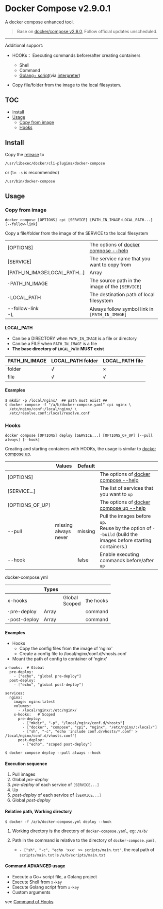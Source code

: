 # Docker Compose v2.9.0.1

A docker compose enhanced tool. 

> Base on [docker/compose v2.9.0](https://github.com/docker/compose), Follow official updates unscheduled.

---

Additional support: 

- HOOKs： Executing commands before/after creating containers
  - Shell 
  - Command
  - [Golang+ script](https://github.com/goplus/gop
  )(via [interpreter](https://github.com/goplus/igop)) 

- Copy file/folder from the image to the local filesystem.


## TOC

- [Install](#Install)
- [Usage](#Usage)
  - [Copy from image](#Copy-from-image)
  - [Hooks](#Hooks)

## Install

Copy the [release](https://github.com/fly-studio/docker-compose/releases) to 
```
/usr/libexec/docker/cli-plugins/docker-compose 
```

or (`ln -s` is recommended)

```
/usr/bin/docker-compose
```

## Usage

### Copy from image

```
docker compose [OPTIONS] cpi [SERVICE] [PATH_IN_IMAGE:LOCAL_PATH...] [--follow-link]
```

Copy a file/folder from the image of the SERVICE to the local filesystem

|                               |                                                                           |
|-------------------------------|---------------------------------------------------------------------------|
| [OPTIONS]                     | The options of [docker compose --help](docs/reference/compose.md#Options) |
| [SERVICE]                     | The service name that you want to copy from                               |
| [PATH_IN_IMAGE:LOCAL_PATH...] | Array                                                                     |
| · PATH_IN_IMAGE               | The source path in the image of the `[SERVICE]`                           |
| · LOCAL_PATH                  | The destination path of local filesystem                                  |
| --follow-link <br/>-L         | Always follow symbol link in `[PATH_IN_IMAGE]`                            |  


#### LOCAL_PATH 

- Can be a DIRECTORY when `PATH_IN_IMAGE` is a file or directory
- Can be a FILE when `PATH_IN_IMAGE` is a file
- **The base directory of `LOCAL_PATH` MUST exist** 

| PATH_IN_IMAGE | LOCAL_PATH folder | LOCAL_PATH file |
|---------------|-------------------|-----------------|
| folder        | √                 | ×               |
| file          | √                 | √               |

#### Examples

```
$ mkdir -p /local/nginx/  ## path must exist ##
$ docker compose -f "/a/b/docker-compose.yaml" cpi nginx \
  /etc/nginx/conf:/local/nginx/ \ 
  /etc/resolve.conf:/local/resolve.conf
```

### Hooks

```
docker compose [OPTIONS] deploy [SERVICE...] [OPTIONS_OF_UP] [--pull always] [--hook]
```

Creating and starting containers with HOOKs, the usage is similar to [docker compose up](docs/reference/compose_up.md).

|                 | Values                       | Default |                                                                                                                    |
|-----------------|------------------------------|---------|--------------------------------------------------------------------------------------------------------------------|
| [OPTIONS]       |                              |         | The options of [docker compose --help](docs/reference/compose.md#Options)                                          |
| [SERVICE...]    |                              |         | The list of services that you want to `up`                                                                         |
| [OPTIONS_OF_UP] |                              |         | The options of [docker compose up --help](docs/reference/compose_up.md#Options)                                    |
| --pull          | missing<br/>always<br/>never | missing | Pull the images before `up`. <br/> Reuse by the option of `--build` (build the images before starting containers.) |
| --hook          |                              | false   | Enable executing commands before/after `up`                                                                        | 

docker-compose.yml

|               | Types |                   |           |
|---------------|-------|-------------------|-----------|
| x-hooks       |       | Global<br/>Scoped | the hooks |
| · pre-deploy  | Array |                   | command   |
| · post-deploy | Array |                   | command   |

#### Examples

- Hooks
  - Copy the config files from the image of 'nginx'
  - Create a config file to /local/nginx/conf.d/vhosts.conf
- Mount the path of config to container of 'nginx'

```
x-hooks:  # Global
  pre-deploy:
    - ["echo", "global pre-deploy"]  
  post-deploy:
    - ["echo", "global post-deploy"]
    
services:
  nginx:
    image: nginx:latest
    volumes:
      - /local/nginx/:/etc/nginx/
    x-hooks:   # Scoped
      pre-deploy:
        - ["mkdir", "-p", "/local/nginx/conf.d/vhosts"]
        - ["docker", "compose", "cpi", "nginx", "/etc/nginx/:/local/"]
        - ["sh", "-c", "echo 'include conf.d/vhosts/*.conf' > /local/nginx/conf.d/vhosts.conf"]  
      post-deploy:
        - ["echo", "scoped post-deploy"]
```

```
$ docker compose deploy --pull always --hook
```

#### Execution sequence

1. Pull images
2. Global _pre-deploy_ 
3. _pre-deploy_ of each service of `[SERVICE...]`
4. Up
5. _post-deploy_ of each service of `[SERVICE...]`
6. Global _post-deploy_

#### Relative path, Working directory

```
$ docker -f /a/b/docker-compose.yml deploy --hook
```

1. Working directory is the directory of `docker-compose.yaml`, eg: `/a/b/`

2. Path in the command is relative to the directory of `docker-compose.yaml`,
   - `- ["sh", "-c", "echo 'xxx' >> scripts/main.txt"`, the real path of `scripts/main.txt` is `/a/b/scripts/main.txt`


#### Command ADVANCED usage

 - Execute a Go+ script file, a Golang project
 - Execute Shell from `x-key`
 - Execute Golang script from `x-key`
 - Custom arguments

  see [Command of Hooks](docs/hooks-command.md)